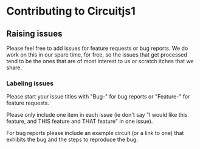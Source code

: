 # Contributing to Circuitjs1
## Raising issues
Please feel free to add issues for feature requests or bug reports. We do work on this in our spare time, for free, so the issues
that get processed tend to be the ones that are of most interest to us or scratch itches that we share.
### Labeling issues
Please start your issue titles with "Bug-" for bug reports or "Feature-" for feature requests.

Please only include one item in each issue (ie don't say "I would like this feature, and THIS feature and THAT feature" in one issue).

For bug reports please include an example circuit (or a link to one) that exhibits the bug and the steps to reproduce the bug.
